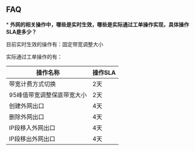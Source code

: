 

## FAQ

\* **外网的相关操作中，哪些是实时生效，哪些是实际通过工单操作实现，具体操作SLA是多少？**

目前实时生效的操作有：固定带宽调整大小

实际通过工单操作的有：

| 操作名称           | 操作SLA |
| -------------- | ----- |
| 带宽计费方式切换       | 2天    |
| 95峰值带宽调整保底带宽大小 | 2天    |
| 创建外网出口         | 4天    |
| 删除外网出口         | 4天    |
| IP段移入外网出口      | 4天    |
| IP段移出外网出口      | 4天    |
